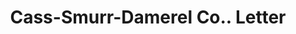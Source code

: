 ---
doi: 10.7916/D8W96N44
date_other: '1912'
date_other_textual: '1912'
form: correspondence
genre:
- Letters (correspondence)
name:
- Cass-Smurr-Damerel Co.
object_in_context_url: https://biggert.cul.columbia.edu/items/view/ave_biggert_00005
subject_hierarchical_geographic:
- Los Angeles, California, United States
subject_name:
- Cass-Smurr-Damerel Co.
title: Cass-Smurr-Damerel Co.. Letter
sort_title: Cass-Smurr-Damerel Co.. Letter
call_number: ave_biggert_00005
coordinates:
- 34.05,-118.25
pid: ave_biggert_00005
identifiers: ave_biggert_00005
canvas_id: ldpd:395280
permalink: "/items/ave_biggert_00005/"
layout: iiif-image-page
---